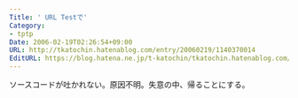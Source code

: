 ```yaml
---
Title: ' URL Testで'
Category:
- tptp
Date: 2006-02-19T02:26:54+09:00
URL: http://tkatochin.hatenablog.com/entry/20060219/1140370014
EditURL: https://blog.hatena.ne.jp/t-katochin/tkatochin.hatenablog.com/atom/entry/6653586347154756031
---
```


ソースコードが吐かれない。原因不明。失意の中、帰ることにする。
